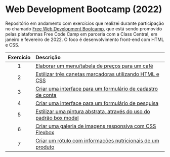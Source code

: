 # Web Development Bootcamp (2022)
 Repositório em andamento com exercícios que realizei durante participação no chamado [Free Web Development Bootcamp](https://www.classcentral.com/cohorts/webdev-bootcamp-spring-2022), que está sendo promovido pelas plataformas Free Code Camp em parceria com a Class Central, em janeiro e fevereiro de 2022. O foco é desenvolvimento front-end com HTML e CSS.



Exercício | Descrição 
:---: | :---
1 | [Elaborar um menu/tabela de preços para um café](https://michelelozada.github.io/Web-Dev-Bootcamp-2022/1-Building_a_cafe_menu/)
2 | [Estilizar três canetas marcadoras utilizando HTML e CSS](https://michelelozada.github.io/Web-Dev-Bootcamp-2022/2-Building_a_set_of_colored_markers/)
3 | [Criar uma interface para um formulário de cadastro de conta](https://michelelozada.github.io/Web-Dev-Bootcamp-2022/3-Building_a_registration_form/)
4 | [Criar uma interface para um formulário de pesquisa](https://michelelozada.github.io/Web-Dev-Bootcamp-2022/4-Building_a_survey_form)
5 | [Estilizar uma pintura abstrata, através do uso do padrão box model](https://michelelozada.github.io/Web-Dev-Bootcamp-2022/5-Building_a_Rothko_painting)
6 | [Criar uma galeria de imagens responsiva com CSS Flexbox](https://michelelozada.github.io/Web-Dev-Bootcamp-2022/6-Building_a_photo_gallery)
7 | [Criar um rótulo com informações nutricionais de um produto](https://michelelozada.github.io/Web-Dev-Bootcamp-2022/7-Building-a-nutrition-label)

